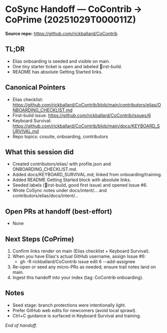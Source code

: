 # CoSync Handoff — CoContrib -> CoPrime (20251029T000011Z)

**Source repo:** https://github.com/rickballard/CoContrib

## TL;DR
- Elias onboarding is seeded and visible on main.
- One tiny starter ticket is open and labeled irst-build.
- README has absolute Getting Started links.

## Canonical Pointers
- Elias checklist: https://github.com/rickballard/CoContrib/blob/main/contributors/elias/ONBOARDING_CHECKLIST.md
- First-build issue: https://github.com/rickballard/CoContrib/issues/6
- Keyboard Survival: https://github.com/rickballard/CoContrib/blob/main/docs/KEYBOARD_SURVIVAL.md
- Repo topics: cosuite, onboarding, contributors

## What this session did
- Created contributors/elias/ with profile.json and ONBOARDING_CHECKLIST.md.
- Added docs/KEYBOARD_SURVIVAL.md; linked from onboarding/training.
- Added README Getting Started block with absolute links.
- Seeded labels (irst-build, good first issue) and opened Issue #6.
- Wrote CoSync notes under docs/intent/... and contributors/elias/docs/intent/...

## Open PRs at handoff (best-effort)
- None

## Next Steps (CoPrime)
1) Confirm links render on main (Elias checklist + Keyboard Survival).
2) When you have Elias's actual GitHub username, assign Issue #6:
   - gh -R rickballard/CoContrib issue edit 6 --add-assignee <actual-username>
3) Re-open or seed any micro-PRs as needed; ensure trail notes land on main.
4) Ingest this handoff into your index (tag: CoContrib·onboarding).

## Notes
- Seed stage: branch protections were intentionally light.
- Prefer GitHub web edits for newcomers (avoid local sprawl).
- Ctrl+C guidance is surfaced in Keyboard Survival and training.

_End of handoff._
